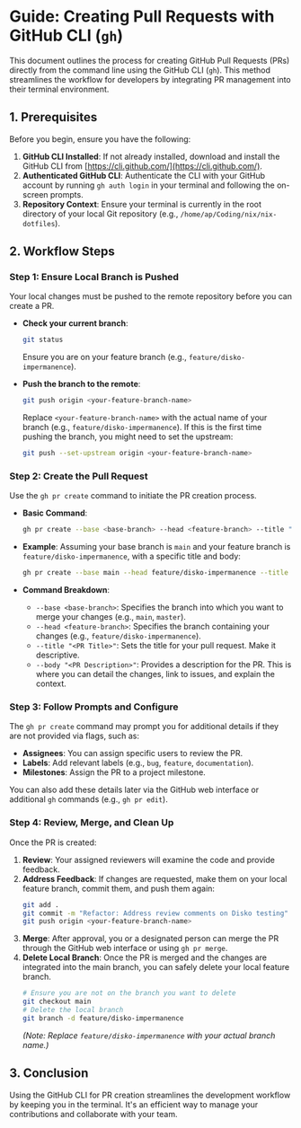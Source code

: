# Guide: Creating Pull Requests with GitHub CLI (`gh`)

This document outlines the process for creating GitHub Pull Requests (PRs) directly from the command line using the GitHub CLI (`gh`). This method streamlines the workflow for developers by integrating PR management into their terminal environment.

## 1. Prerequisites

Before you begin, ensure you have the following:

1.  **GitHub CLI Installed**: If not already installed, download and install the GitHub CLI from [https://cli.github.com/](https://cli.github.com/).
2.  **Authenticated GitHub CLI**: Authenticate the CLI with your GitHub account by running `gh auth login` in your terminal and following the on-screen prompts.
3.  **Repository Context**: Ensure your terminal is currently in the root directory of your local Git repository (e.g., `/home/ap/Coding/nix/nix-dotfiles`).

## 2. Workflow Steps

### Step 1: Ensure Local Branch is Pushed

Your local changes must be pushed to the remote repository before you can create a PR.

- **Check your current branch**:

  ```bash
  git status
  ```

  Ensure you are on your feature branch (e.g., `feature/disko-impermanence`).

- **Push the branch to the remote**:
  ```bash
  git push origin <your-feature-branch-name>
  ```
  Replace `<your-feature-branch-name>` with the actual name of your branch (e.g., `feature/disko-impermanence`). If this is the first time pushing the branch, you might need to set the upstream:
  ```bash
  git push --set-upstream origin <your-feature-branch-name>
  ```

### Step 2: Create the Pull Request

Use the `gh pr create` command to initiate the PR creation process.

- **Basic Command**:

  ```bash
  gh pr create --base <base-branch> --head <feature-branch> --title "<PR Title>" --body "<PR Description>"
  ```

- **Example**:
  Assuming your base branch is `main` and your feature branch is `feature/disko-impermanence`, with a specific title and body:

  ```bash
  gh pr create --base main --head feature/disko-impermanence --title "feat: Implement and document Disko VM testing" --body "This PR introduces the Disko VM testing library and documentation. It includes fixes for missing arguments and module imports, ensuring the tests pass and providing a guide for integration into other projects."
  ```

- **Command Breakdown**:
  - `--base <base-branch>`: Specifies the branch into which you want to merge your changes (e.g., `main`, `master`).
  - `--head <feature-branch>`: Specifies the branch containing your changes (e.g., `feature/disko-impermanence`).
  - `--title "<PR Title>"`: Sets the title for your pull request. Make it descriptive.
  - `--body "<PR Description>"`: Provides a description for the PR. This is where you can detail the changes, link to issues, and explain the context.

### Step 3: Follow Prompts and Configure

The `gh pr create` command may prompt you for additional details if they are not provided via flags, such as:

- **Assignees**: You can assign specific users to review the PR.
- **Labels**: Add relevant labels (e.g., `bug`, `feature`, `documentation`).
- **Milestones**: Assign the PR to a project milestone.

You can also add these details later via the GitHub web interface or additional `gh` commands (e.g., `gh pr edit`).

### Step 4: Review, Merge, and Clean Up

Once the PR is created:

1.  **Review**: Your assigned reviewers will examine the code and provide feedback.
2.  **Address Feedback**: If changes are requested, make them on your local feature branch, commit them, and push them again:
    ```bash
    git add .
    git commit -m "Refactor: Address review comments on Disko testing"
    git push origin <your-feature-branch-name>
    ```
3.  **Merge**: After approval, you or a designated person can merge the PR through the GitHub web interface or using `gh pr merge`.
4.  **Delete Local Branch**: Once the PR is merged and the changes are integrated into the main branch, you can safely delete your local feature branch.
    ```bash
    # Ensure you are not on the branch you want to delete
    git checkout main
    # Delete the local branch
    git branch -d feature/disko-impermanence
    ```
    _(Note: Replace `feature/disko-impermanence` with your actual branch name.)_

## 3. Conclusion

Using the GitHub CLI for PR creation streamlines the development workflow by keeping you in the terminal. It's an efficient way to manage your contributions and collaborate with your team.
